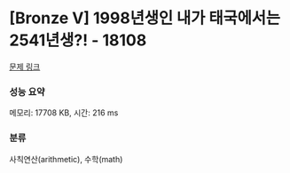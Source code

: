 # [Bronze V] 1998년생인 내가 태국에서는 2541년생?! - 18108 

[문제 링크](https://www.acmicpc.net/problem/18108) 

### 성능 요약

메모리: 17708 KB, 시간: 216 ms

### 분류

사칙연산(arithmetic), 수학(math)

